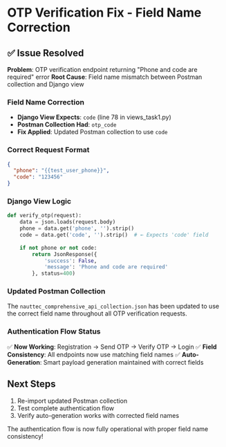 # OTP Verification Fix - Field Name Correction

## ✅ **Issue Resolved**

**Problem**: OTP verification endpoint returning "Phone and code are required" error
**Root Cause**: Field name mismatch between Postman collection and Django view

### **Field Name Correction**
- **Django View Expects**: `code` (line 78 in views_task1.py)
- **Postman Collection Had**: `otp_code` 
- **Fix Applied**: Updated Postman collection to use `code`

### **Correct Request Format**
```json
{
  "phone": "{{test_user_phone}}",
  "code": "123456"
}
```

### **Django View Logic**
```python
def verify_otp(request):
    data = json.loads(request.body)
    phone = data.get('phone', '').strip()
    code = data.get('code', '').strip()  # ← Expects 'code' field
    
    if not phone or not code:
        return JsonResponse({
            'success': False,
            'message': 'Phone and code are required'
        }, status=400)
```

### **Updated Postman Collection**
The `nauttec_comprehensive_api_collection.json` has been updated to use the correct field name throughout all OTP verification requests.

### **Authentication Flow Status**
✅ **Now Working**: Registration → Send OTP → Verify OTP → Login
✅ **Field Consistency**: All endpoints now use matching field names
✅ **Auto-Generation**: Smart payload generation maintained with correct fields

## **Next Steps**
1. Re-import updated Postman collection
2. Test complete authentication flow
3. Verify auto-generation works with corrected field names

The authentication flow is now fully operational with proper field name consistency!